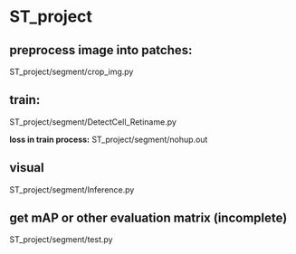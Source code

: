 # ST_project
## preprocess image into patches:
ST_project/segment/crop_img.py

## train:
ST_project/segment/DetectCell_Retiname.py

**loss in train process:** ST_project/segment/nohup.out

## visual
ST_project/segment/Inference.py

## get mAP or other evaluation matrix (incomplete)
ST_project/segment/test.py

